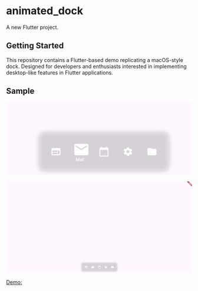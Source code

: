 # animated_dock

A new Flutter project.

## Getting Started
This repository contains a Flutter-based demo replicating a macOS-style dock. Designed for developers and enthusiasts interested in implementing desktop-like features in Flutter applications.

## Sample
![alt text](https://github.com/Yagnikkat/mac-dock-flutter/blob/master/sample/sample2.png?raw=true)

![alt text](https://github.com/Yagnikkat/mac-dock-flutter/blob/master/sample/sample1.png?raw=true)

[Demo:](https://yagnikhk007.github.io/)
